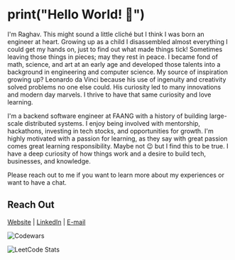 <!--
**raghavthakur/raghavthakur** is a ✨ _special_ ✨ repository because its `README.md` (this file) appears on your GitHub profile.

Here are some ideas to get you started:

- 🔭 I’m currently working on ...
- 🌱 I’m currently learning ...
- 👯 I’m looking to collaborate on ...
- 🤔 I’m looking for help with ...
- 💬 Ask me about ...
- 📫 How to reach me: ...
- 😄 Pronouns: ...
- ⚡ Fun fact: ...
-->

# print("Hello World! 👋")
I'm Raghav. This might sound a little cliché but I think I was born an engineer at heart. Growing up as a child I disassembled almost everything I could get my hands on, just to find out what made things tick! Sometimes leaving those things in pieces; may they rest in peace. I became fond of math, science, and art at an early age and developed those talents into a background in engineering and computer science. My source of inspiration growing up? Leonardo da Vinci because his use of ingenuity and creativity solved problems no one else could. His curiosity led to many innovations and modern day marvels. I thrive to have that same curiosity and love learning.

I'm a backend software engineer at FAANG with a history of building large-scale distributed systems. I enjoy being involved with mentorship, hackathons, investing in tech stocks, and opportunities for growth. I'm highly motivated with a passion for learning, as they say with great passion comes great learning responsibility. Maybe not 😉 but I find this to be true. I have a deep curiosity of how things work and a desire to build tech, businesses, and knowledge.

Please reach out to me if you want to learn more about my experiences or want to have a chat.

## Reach Out
[Website](https://www.raghavthakur.dev) | [LinkedIn](https://www.linkedin.com/in/raghavthakur/) | [E-mail](mailto:raghav.thakur.rt.20@gmail.com)

![Codewars](https://github.r2v.ch/codewars?user=raghavthakur&name=true&top_languages=true&stroke=%23b362ff&theme=gradient_midnight_puple)

![LeetCode Stats](https://leetcard.jacoblin.cool/raghav_thakur?theme=wtf&font=Source%20Code%20Pro&ext=activity)
